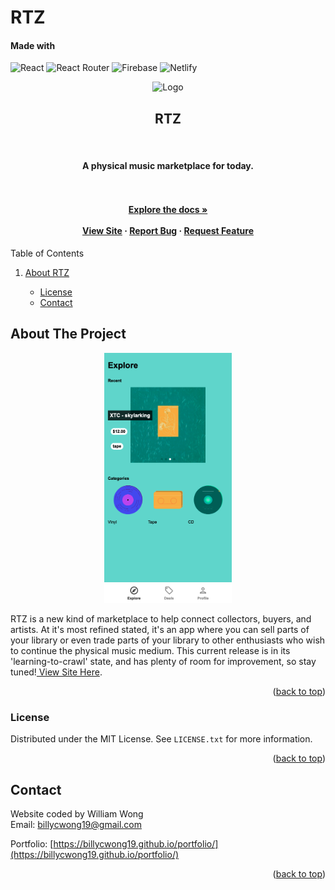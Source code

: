 <div id="top"></div>

# RTZ

#### Made with

![React](https://img.shields.io/badge/react-%2320232a.svg?style=for-the-badge&logo=react&logoColor=%2361DAFB)
![React Router](https://img.shields.io/badge/React_Router-CA4245?style=for-the-badge&logo=react-router&logoColor=white)
![Firebase](https://img.shields.io/badge/Firebase-039BE5?style=for-the-badge&logo=Firebase&logoColor=white)
![Netlify](https://img.shields.io/badge/netlify-%23000000.svg?style=for-the-badge&logo=netlify&logoColor=#00C7B7)

<div align="center">
<img src="" alt="Logo" height="200">
  <p align="center">
    <h2>RTZ</h2>
    <br />
    <h4>A physical music marketplace for today.<h4>
    <br />
    <br />
    <a href="https://github.com/billycwong19/rtz-app"><strong>Explore the docs »</strong></a>
    <br />
    <br />
    <a href="https://super-froyo-3a16f8.netlify.app/">View Site</a>
    ·
    <a href="https://github.com/billycwong19/rtz-app/issues">Report Bug</a>
    ·
    <a href="https://github.com/billycwong19/rtz-app/issues">Request Feature</a>
  </p>
</div>


  <summary>Table of Contents</summary>
  <ol>
    <li>
      <a href="#about-the-project">About RTZ</a>
    </li>
      <ul>
        <li><a href="#license">License</a></li>
        <li><a href="#contact">Contact</a></li>
      </ul>
    </li>
  </ol>


## About The Project
<div align="center">
    <img src="images/rtz-screenshot.png" height=400 alt="screenshot">
</div>

<p>RTZ is a new kind of marketplace to help connect collectors, buyers, and artists. At it's most refined stated, it's an app where you can sell parts of your library or even trade parts of your library to other enthusiasts who wish to continue the physical music medium. This current release is in its 'learning-to-crawl' state, and has plenty of room for improvement, so stay tuned!<a href="https://super-froyo-3a16f8.netlify.app/"> View Site Here</a>.</p>


<p align="right">(<a href="#top">back to top</a>)</p>

### License

Distributed under the MIT License. See `LICENSE.txt` for more information.

<p align="right">(<a href="#top">back to top</a>)</p>


## Contact

Website coded by William Wong
<br>
Email: billycwong19@gmail.com

Portfolio: [https://billycwong19.github.io/portfolio/](https://billycwong19.github.io/portfolio/)

<p align="right">(<a href="#top">back to top</a>)</p>
